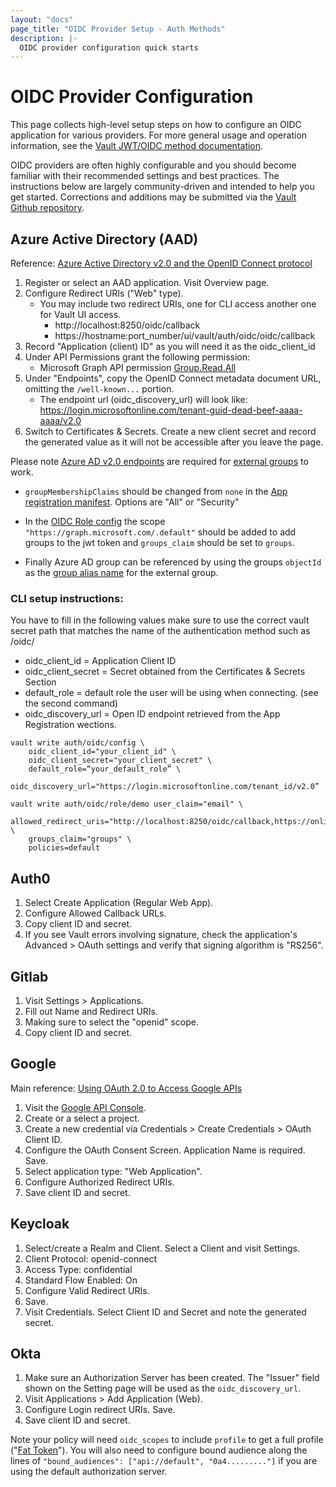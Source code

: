 ```yaml
---
layout: "docs"
page_title: "OIDC Provider Setup - Auth Methods"
description: |-
  OIDC provider configuration quick starts
---
```


# OIDC Provider Configuration

This page collects high-level setup steps on how to configure an OIDC
application for various providers. For more general usage and operation
information, see the [Vault JWT/OIDC method documentation](https://www.vaultproject.io/docs/auth/jwt.html).

OIDC providers are often highly configurable and you should become familiar with
their recommended settings and best practices. The instructions below are
largely community-driven and intended to help you get started. Corrections
and additions may be submitted via the [Vault Github repository](https://github.com/hashicorp/vault).

## Azure Active Directory (AAD)
Reference: [Azure Active Directory v2.0 and the OpenID Connect protocol](https://docs.microsoft.com/en-us/azure/active-directory/develop/v2-protocols-oidc)

1. Register or select an AAD application. Visit Overview page.
1. Configure Redirect URIs ("Web" type). 
    * You may include two redirect URIs, one for CLI access another one for Vault UI access.
       * http://localhost:8250/oidc/callback
       * https://hostname:port_number/ui/vault/auth/oidc/oidc/callback
1. Record "Application (client) ID" as you will need it as the oidc_client_id
1. Under API Permissions grant the following permission:
    * Microsoft Graph API permission [Group.Read.All](https://docs.microsoft.com/en-us/graph/permissions-reference#application-permissions-10)  
1. Under "Endpoints", copy the OpenID Connect metadata document URL, omitting the `/well-known...` portion.
    * The endpoint url (oidc_discovery_url) will look like: https://login.microsoftonline.com/tenant-guid-dead-beef-aaaa-aaaa/v2.0
1. Switch to Certificates & Secrets. Create a new client secret and record the generated value as
it will not be accessible after you leave the page.

Please note [Azure AD v2.0 endpoints](https://docs.microsoft.com/en-gb/azure/active-directory/develop/azure-ad-endpoint-comparison)
are required for [external groups](https://www.vaultproject.io/docs/secrets/identity/index.html#external-vs-internal-groups) to work.

* `groupMembershipClaims` should be changed from `none` in the 
[App registration manifest](https://docs.microsoft.com/en-us/azure/active-directory/develop/reference-app-manifest).
Options are "All" or "Security"

* In the [OIDC Role config](https://www.vaultproject.io/api/auth/jwt/index.html#create-role) 
the scope `"https://graph.microsoft.com/.default"` should be added to add groups 
to the jwt token and `groups_claim` should be set to `groups`. 

* Finally Azure AD group can be referenced by using the groups `objectId` as the [group alias name](https://www.vaultproject.io/api/secret/identity/group-alias.html) for the external group.

### CLI setup instructions:
You have to fill in the following values make sure to use the correct vault secret 
path that matches the name of the authentication method such as /oidc/
   * oidc_client_id = Application Client ID
   * oidc_client_secret = Secret obtained from the Certificates & Secrets Section
   * default_role = default role the user will be using when connecting. (see the second command)
   * oidc_discovery_url = Open ID endpoint retrieved from the App Registration wections.
```
vault write auth/oidc/config \
    oidc_client_id="your_client_id" \
    oidc_client_secret="your_client_secret" \
    default_role=“your_default_role” \
    oidc_discovery_url="https://login.microsoftonline.com/tenant_id/v2.0”
```

```
vault write auth/oidc/role/demo user_claim="email" \
    allowed_redirect_uris="http://localhost:8250/oidc/callback,https://online_version_hostname:port_number/ui/vault/auth/oidc/oidc/callback"  \
    groups_claim="groups" \
    policies=default
```

## Auth0
1. Select Create Application (Regular Web App).
1. Configure Allowed Callback URLs.
1. Copy client ID and secret.
1. If you see Vault errors involving signature, check the application's Advanced > OAuth settings
 and verify that signing algorithm is "RS256".

## Gitlab
1. Visit Settings > Applications.
1. Fill out Name and Redirect URIs.
1. Making sure to select the "openid" scope.
1. Copy client ID and secret.

## Google
Main reference: [Using OAuth 2.0 to Access Google APIs](https://developers.google.com/identity/protocols/OAuth2)

1. Visit the [Google API Console](https://console.developers.google.com).
1. Create or a select a project.
1. Create a new credential via Credentials > Create Credentials > OAuth Client ID.
1. Configure the OAuth Consent Screen. Application Name is required. Save.
1. Select application type: "Web Application".
1. Configure Authorized Redirect URIs.
1. Save client ID and secret.

## Keycloak
1. Select/create a Realm and Client. Select a Client and visit Settings.
1. Client Protocol: openid-connect
1. Access Type: confidential
1. Standard Flow Enabled: On
1. Configure Valid Redirect URIs.
1. Save.
1. Visit Credentials. Select Client ID and Secret and note the generated secret.

## Okta

1. Make sure an Authorization Server has been created. The "Issuer" field shown on the Setting page
  will be used as the `oidc_discovery_url`.
1. Visit Applications > Add Application (Web).
1. Configure Login redirect URIs. Save.
1. Save client ID and secret.

Note your policy will need `oidc_scopes` to include `profile` to get a full profile ("[Fat Token](https://support.okta.com/help/s/article/Okta-Groups-or-Attribute-Missing-from-Id-Token)"). You will also need to configure bound audience along the lines of `"bound_audiences": ["api://default", "0a4........."]` if you are using the default authorization server.
